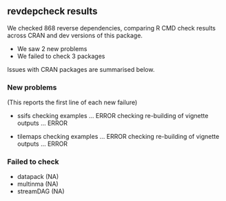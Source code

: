 ## revdepcheck results

We checked 868 reverse dependencies, comparing R CMD check results across CRAN and dev versions of this package.

 * We saw 2 new problems
 * We failed to check 3 packages

Issues with CRAN packages are summarised below.

### New problems
(This reports the first line of each new failure)

* ssifs
  checking examples ... ERROR
  checking re-building of vignette outputs ... ERROR

* tilemaps
  checking examples ... ERROR
  checking re-building of vignette outputs ... ERROR

### Failed to check

* datapack  (NA)
* multinma  (NA)
* streamDAG (NA)
